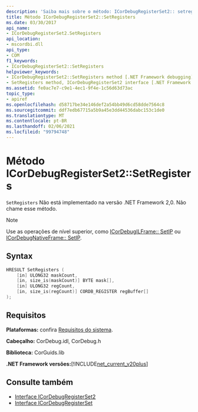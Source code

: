 ```yaml
---
description: 'Saiba mais sobre o método: ICorDebugRegisterSet2:: setregistras'
title: Método ICorDebugRegisterSet2::SetRegisters
ms.date: 03/30/2017
api_name:
- ICorDebugRegisterSet2.SetRegisters
api_location:
- mscordbi.dll
api_type:
- COM
f1_keywords:
- ICorDebugRegisterSet2::SetRegisters
helpviewer_keywords:
- ICorDebugRegisterSet2::SetRegisters method [.NET Framework debugging]
- SetRegisters method, ICorDebugRegisterSet2 interface [.NET Framework debugging]
ms.assetid: fe0ac7e7-c9e1-4ec1-9f4e-1c56d63d73ac
topic_type:
- apiref
ms.openlocfilehash: d58717be34e146def2a54bb49d6cd58dde7564c8
ms.sourcegitcommit: ddf7edb67715a5b9a45e3dd44536dabc153c1de0
ms.translationtype: MT
ms.contentlocale: pt-BR
ms.lasthandoff: 02/06/2021
ms.locfileid: "99794748"
---
```

# <a name="icordebugregisterset2setregisters-method"></a>Método ICorDebugRegisterSet2::SetRegisters

`SetRegisters` Não está implementado na versão .NET Framework 2,0. Não chame esse método.  
  
> [!NOTE]
> Use as operações de nível superior, como [ICorDebugILFrame:: SetIP](icordebugilframe-setip-method.md) ou [ICorDebugNativeFrame:: SetIP](icordebugnativeframe-setip-method.md).  
  
## <a name="syntax"></a>Syntax  
  
```cpp  
HRESULT SetRegisters (  
    [in] ULONG32 maskCount,  
    [in, size_is(maskCount)] BYTE mask[],  
    [in] ULONG32 regCount,  
    [in, size_is(regCount)] CORDB_REGISTER regBuffer[]  
);  
```  
  
## <a name="requirements"></a>Requisitos  

 **Plataformas:** confira [Requisitos do sistema](../../get-started/system-requirements.md).  
  
 **Cabeçalho:** CorDebug.idl, CorDebug.h  
  
 **Biblioteca:** CorGuids.lib  
  
 **.NET Framework versões:**[!INCLUDE[net_current_v20plus](../../../../includes/net-current-v20plus-md.md)]  
  
## <a name="see-also"></a>Consulte também

- [Interface ICorDebugRegisterSet2](icordebugregisterset2-interface.md)
- [Interface ICorDebugRegisterSet](icordebugregisterset-interface.md)
